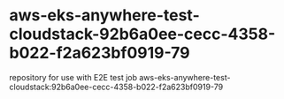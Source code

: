 # aws-eks-anywhere-test-cloudstack-92b6a0ee-cecc-4358-b022-f2a623bf0919-79
repository for use with E2E test job aws-eks-anywhere-test-cloudstack:92b6a0ee-cecc-4358-b022-f2a623bf0919-79
